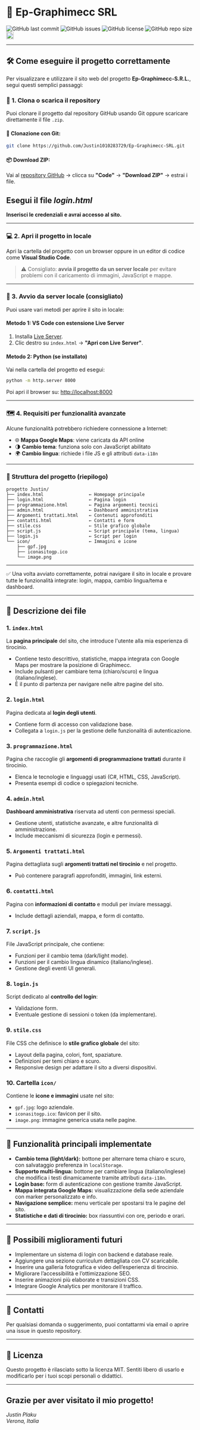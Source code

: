 # 🚀 Ep-Graphimecc SRL

![GitHub last commit](https://img.shields.io/github/last-commit/Justin1010283729/Ep-Graphimecc-SRL)
![GitHub issues](https://img.shields.io/github/issues/Justin1010283729/Ep-Graphimecc-SRL)
![GitHub license](https://img.shields.io/github/license/Justin1010283729/Ep-Graphimecc-SRL)
![GitHub repo size](https://img.shields.io/github/repo-size/Justin1010283729/Ep-Graphimecc-SRL)
<img src="icon/gpf.jpg" alt="custom emoji" width="20" height="20" style="vertical-align:middle" />


---

## 🛠️ Come eseguire il progetto correttamente

Per visualizzare e utilizzare il sito web del progetto **Ep-Graphimecc-S.R.L.**, segui questi semplici passaggi:

### 📁 1. Clona o scarica il repository

Puoi clonare il progetto dal repository GitHub usando Git oppure scaricare direttamente il file `.zip`.

#### 🔽 Clonazione con Git:
```bash
git clone https://github.com/Justin1010283729/Ep-Graphimecc-SRL.git
```

#### 📦 Download ZIP:
Vai al [repository GitHub](https://github.com/Justin1010283729/Ep-Graphimecc-S.R.L.) → clicca su **"Code"** → **"Download ZIP"** → estrai i file.


## Esegui il file *login.html*

**Inserisci le credenziali e avrai accesso al sito.**



---

### 💻 2. Apri il progetto in locale

Apri la cartella del progetto con un browser oppure in un editor di codice come **Visual Studio Code**.

> ⚠️ Consigliato: **avvia il progetto da un server locale** per evitare problemi con il caricamento di immagini, JavaScript e mappe.

---

### 🚀 3. Avvio da server locale (consigliato)

Puoi usare vari metodi per aprire il sito in locale:

#### Metodo 1: VS Code con estensione Live Server

1. Installa [Live Server](https://marketplace.visualstudio.com/items?itemName=ritwickdey.LiveServer).
2. Clic destro su `index.html` → **"Apri con Live Server"**.

#### Metodo 2: Python (se installato)

Vai nella cartella del progetto ed esegui:

```bash
python -m http.server 8000
```

Poi apri il browser su: [http://localhost:8000](http://localhost:8000)

---

### 🗺️ 4. Requisiti per funzionalità avanzate

Alcune funzionalità potrebbero richiedere connessione a Internet:

- 🌐 **Mappa Google Maps**: viene caricata da API online
- 🌗 **Cambio tema**: funziona solo con JavaScript abilitato
- 🌍 **Cambio lingua**: richiede i file JS e gli attributi `data-i18n`

---

### 📌 Struttura del progetto (riepilogo)

```
progetto Justin/
├── index.html                 ← Homepage principale
├── login.html                 ← Pagina login
├── programmazione.html        ← Pagina argomenti tecnici
├── admin.html                 ← Dashboard amministrativa
├── Argomenti trattati.html    ← Contenuti approfonditi
├── contatti.html              ← Contatti e form
├── stile.css                  ← Stile grafico globale
├── script.js                  ← Script principale (tema, lingua)
├── login.js                   ← Script per login
└── icon/                      ← Immagini e icone
    ├── gpf.jpg
    ├── iconasitogp.ico
    └── image.png
```

---

✅ Una volta avviato correttamente, potrai navigare il sito in locale e provare tutte le funzionalità integrate: login, mappa, cambio lingua/tema e dashboard.

---

## 📄 Descrizione dei file

### 1. `index.html`  
La **pagina principale** del sito, che introduce l'utente alla mia esperienza di tirocinio.  
- Contiene testo descrittivo, statistiche, mappa integrata con Google Maps per mostrare la posizione di Graphimecc.  
- Include pulsanti per cambiare tema (chiaro/scuro) e lingua (italiano/inglese).  
- È il punto di partenza per navigare nelle altre pagine del sito.

### 2. `login.html`  
Pagina dedicata al **login degli utenti**.  
- Contiene form di accesso con validazione base.  
- Collegata a `login.js` per la gestione delle funzionalità di autenticazione.

### 3. `programmazione.html`  
Pagina che raccoglie gli **argomenti di programmazione trattati** durante il tirocinio.  
- Elenca le tecnologie e linguaggi usati (C#, HTML, CSS, JavaScript).  
- Presenta esempi di codice o spiegazioni tecniche.

### 4. `admin.html`  
**Dashboard amministrativa** riservata ad utenti con permessi speciali.  
- Gestione utenti, statistiche avanzate, e altre funzionalità di amministrazione.  
- Include meccanismi di sicurezza (login e permessi).

### 5. `Argomenti trattati.html`  
Pagina dettagliata sugli **argomenti trattati nel tirocinio** e nel progetto.  
- Può contenere paragrafi approfonditi, immagini, link esterni.

### 6. `contatti.html`  
Pagina con **informazioni di contatto** e moduli per inviare messaggi.  
- Include dettagli aziendali, mappa, e form di contatto.

### 7. `script.js`  
File JavaScript principale, che contiene:  
- Funzioni per il cambio tema (dark/light mode).  
- Funzioni per il cambio lingua dinamico (italiano/inglese).  
- Gestione degli eventi UI generali.

### 8. `login.js`  
Script dedicato al **controllo del login**:  
- Validazione form.  
- Eventuale gestione di sessioni o token (da implementare).

### 9. `stile.css`  
File CSS che definisce lo **stile grafico globale** del sito:  
- Layout della pagina, colori, font, spaziature.  
- Definizioni per temi chiaro e scuro.  
- Responsive design per adattare il sito a diversi dispositivi.

### 10. Cartella `icon/`  
Contiene le **icone e immagini** usate nel sito:  
- `gpf.jpg`: logo aziendale.  
- `iconasitogp.ico`: favicon per il sito.  
- `image.png`: immagine generica usata nelle pagine.

---

## 🌟 Funzionalità principali implementate

- **Cambio tema (light/dark):** bottone per alternare tema chiaro e scuro, con salvataggio preferenza in `localStorage`.  
- **Supporto multi-lingua:** bottone per cambiare lingua (italiano/inglese) che modifica i testi dinamicamente tramite attributi `data-i18n`.  
- **Login base:** form di autenticazione con gestione tramite JavaScript.  
- **Mappa integrata Google Maps:** visualizzazione della sede aziendale con marker personalizzato e info.  
- **Navigazione semplice:** menu verticale per spostarsi tra le pagine del sito.  
- **Statistiche e dati di tirocinio:** box riassuntivi con ore, periodo e orari.  

---

## 🚀 Possibili miglioramenti futuri

- Implementare un sistema di login con backend e database reale.  
- Aggiungere una sezione curriculum dettagliata con CV scaricabile.  
- Inserire una galleria fotografica e video dell’esperienza di tirocinio.  
- Migliorare l’accessibilità e l’ottimizzazione SEO.  
- Inserire animazioni più elaborate e transizioni CSS.  
- Integrare Google Analytics per monitorare il traffico.  

---

## 🤝 Contatti

Per qualsiasi domanda o suggerimento, puoi contattarmi via email o aprire una issue in questo repository.

---

## 📜 Licenza

Questo progetto è rilasciato sotto la licenza MIT. Sentiti libero di usarlo e modificarlo per i tuoi scopi personali o didattici.

---

Grazie per aver visitato il mio progetto!   
---

*Justin Plaku*  
*Verona, Italia*


